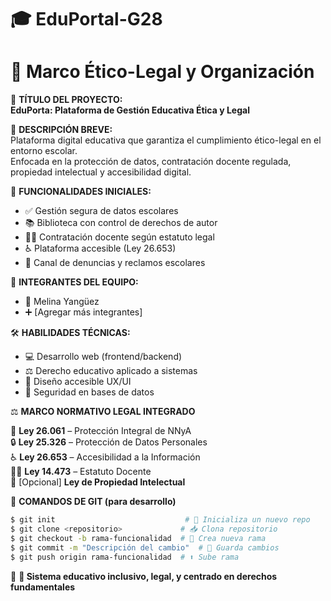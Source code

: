 
#             🎓 EduPortal-G28              #
#   🧭 Marco Ético-Legal y Organización     #


📌 **TÍTULO DEL PROYECTO:**  
**EduPorta: Plataforma de Gestión Educativa Ética y Legal**

📝 **DESCRIPCIÓN BREVE:**  
Plataforma digital educativa que garantiza el cumplimiento ético-legal en el entorno escolar.  
Enfocada en la protección de datos, contratación docente regulada, propiedad intelectual y accesibilidad digital.

🚀 **FUNCIONALIDADES INICIALES:**
- ✅ Gestión segura de datos escolares
- 📚 Biblioteca con control de derechos de autor
- 👩‍🏫 Contratación docente según estatuto legal
- ♿ Plataforma accesible (Ley 26.653)
- 📣 Canal de denuncias y reclamos escolares

👥 **INTEGRANTES DEL EQUIPO:**
- 👩 Melina Yangüez
- ➕ [Agregar más integrantes]

🛠️ **HABILIDADES TÉCNICAS:**
- 💻 Desarrollo web (frontend/backend)
- ⚖️ Derecho educativo aplicado a sistemas
- 🎨 Diseño accesible UX/UI
- 🔐 Seguridad en bases de datos


⚖️  **MARCO NORMATIVO LEGAL INTEGRADO**


📜 **Ley 26.061** – Protección Integral de NNyA  
🔒 **Ley 25.326** – Protección de Datos Personales  
♿ **Ley 26.653** – Accesibilidad a la Información  
👩‍🏫 **Ley 14.473** – Estatuto Docente  
🧠 [Opcional] **Ley de Propiedad Intelectual**


🧪 **COMANDOS DE GIT (para desarrollo)**


```bash
$ git init                             # 🚀 Inicializa un nuevo repo
$ git clone <repositorio>             # 📥 Clona repositorio
$ git checkout -b rama-funcionalidad  # 🌱 Crea nueva rama
$ git commit -m "Descripción del cambio"  # 💾 Guarda cambios
$ git push origin rama-funcionalidad  # ⬆️ Sube rama

```

🧪 **🧠 Sistema educativo inclusivo, legal,
y centrado en derechos fundamentales**

